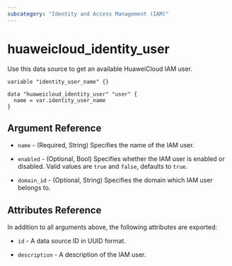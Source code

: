 ```yaml
---
subcategory: "Identity and Access Management (IAM)"
---
```


# huaweicloud\_identity\_user

Use this data source to get an available HuaweiCloud IAM user.

```hcl
variable "identity_user_name" {}

data "huaweicloud_identity_user" "user" {
  name = var.identity_user_name
}
```

## Argument Reference

* `name` - (Required, String) Specifies the name of the IAM user.

* `enabled` - (Optional, Bool) Specifies whether the IAM user is enabled or disabled.
    Valid values are `true` and `false`, defaults to `true`.

* `domain_id` - (Optional, String) Specifies the domain which IAM user belongs to.

## Attributes Reference

In addition to all arguments above, the following attributes are exported:

* `id` - A data source ID in UUID format.

* `description` - A description of the IAM user.